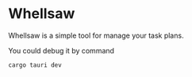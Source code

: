 # Whellsaw

Whellsaw is a simple tool for manage your task plans.

You could debug it by command
```shell
cargo tauri dev
```